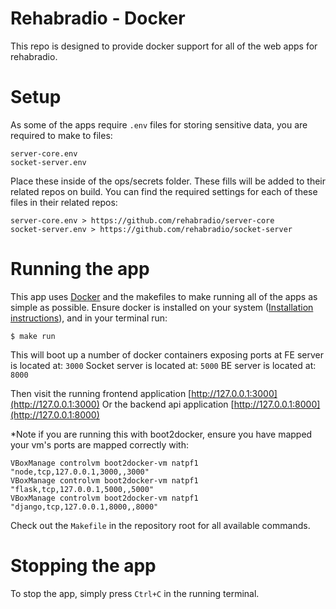 Rehabradio - Docker
===========


This repo is designed to provide docker support for all of the web apps for rehabradio.


Setup
===============
As some of the apps require `.env` files for storing sensitive data, you are required to make to files:

	server-core.env
	socket-server.env

Place these inside of the ops/secrets folder. These fills will be added to their related repos on build.
You can find the required settings for each of these files in their related repos:

	server-core.env > https://github.com/rehabradio/server-core
	socket-server.env > https://github.com/rehabradio/socket-server


Running the app
===============

This app uses [Docker][docker] and the makefiles to make running all of the apps as simple as possible.
Ensure docker is installed on your system ([Installation instructions][docker_compose_install]), and in your terminal run:

    $ make run

This will boot up a number of docker containers exposing ports at
FE server is located at:			`3000`
Socket server is located at:		`5000`
BE server is located at:			`8000`

Then visit the running frontend application [http://127.0.0.1:3000](http://127.0.0.1:3000)
Or the backend api application [http://127.0.0.1:8000](http://127.0.0.1:8000)

*Note if you are running this with boot2docker, ensure you have mapped your vm's ports are mapped correctly with:

	VBoxManage controlvm boot2docker-vm natpf1 "node,tcp,127.0.0.1,3000,,3000"
    VBoxManage controlvm boot2docker-vm natpf1 "flask,tcp,127.0.0.1,5000,,5000"
    VBoxManage controlvm boot2docker-vm natpf1 "django,tcp,127.0.0.1,8000,,8000"

Check out the `Makefile` in the repository root for all available commands.

Stopping the app
===============

To stop the app, simply press `Ctrl+C` in the running terminal.

[docker]: https://docker.io  "Docker"
[docker_compose_install]: https://docs.docker.com/compose/install/  "Docker & Compose Installation"